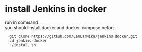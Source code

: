 # install Jenkins in docker

run in command  
you should install docker and docker-compose before
```
  git clone https://github.com/LanLanMika/jenkins-docker.git
  cd jenkins-docker
  ./install.sh
```
